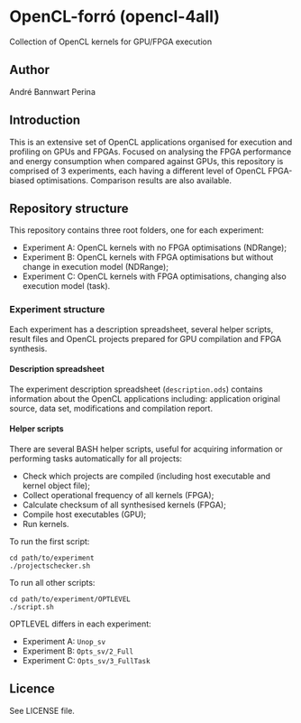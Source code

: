 # OpenCL-forró (opencl-4all)

Collection of OpenCL kernels for GPU/FPGA execution

## Author

André Bannwart Perina

## Introduction

This is an extensive set of OpenCL applications organised for execution and profiling on GPUs and FPGAs. Focused on analysing the FPGA performance and energy consumption when compared against GPUs, this repository is comprised of 3 experiments, each having a different level of OpenCL FPGA-biased optimisations. Comparison results are also available.

## Repository structure

This repository contains three root folders, one for each experiment:

* Experiment A: OpenCL kernels with no FPGA optimisations (NDRange);
* Experiment B: OpenCL kernels with FPGA optimisations but without change in execution model (NDRange);
* Experiment C: OpenCL kernels with FPGA optimisations, changing also execution model (task).

### Experiment structure

Each experiment has a description spreadsheet, several helper scripts, result files and OpenCL projects prepared for GPU compilation and FPGA synthesis.

#### Description spreadsheet

The experiment description spreadsheet (`description.ods`) contains information about the OpenCL applications including: application original source, data set, modifications and compilation report.

#### Helper scripts

There are several BASH helper scripts, useful for acquiring information or performing tasks automatically for all projects:

* Check which projects are compiled (including host executable and kernel object file);
* Collect operational frequency of all kernels (FPGA);
* Calculate checksum of all synthesised kernels (FPGA);
* Compile host executables (GPU);
* Run kernels.

To run the first script:
```
cd path/to/experiment
./projectschecker.sh
```

To run all other scripts:
```
cd path/to/experiment/OPTLEVEL
./script.sh
```

OPTLEVEL differs in each experiment:
* Experiment A: `Unop_sv`
* Experiment B: `Opts_sv/2_Full`
* Experiment C: `Opts_sv/3_FullTask`

## Licence

See LICENSE file.
